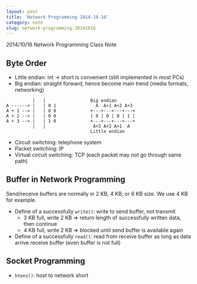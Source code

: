 ```yaml
---
layout: post
title: 'Network Programming 2014-10-16'
category: note
slug: network-programming-20141016
---
```

2014/10/16 Network Programming Class Note

## Byte Order

-  Little endian: int -> short is convenient (still implemented in most PCs)
-  Big endian: straight forward, hence become main trend
   (media formats, networking)

```text
          |   |                 Big endian
A ------> |   | 0 1               A  A+1 A+2 A+3
A + 1 --> |   | 0 0             +---+---+---+---+
A + 2 --> |   | 0 0             | 0 | 0 | 0 | 1 |
A + 3 --> |   | 1 0             +---+---+---+---+
          |   |                  A+3 A+2 A+1  A
                                Little endian
```

-  Circuit switching: telephone system
-  Packet switching: IP
-  Virtual circuit switching: TCP (each packet may not go through same path)

## Buffer in Network Programming

Send/receive buffers are normally in 2 KB, 4 KB, or 8 KB size. We use 4 KB for
example.

-  Define of a successfully `write()`: write to send buffer, not transmit
   -  3 KB full, write 2 KB => return length of successfully written data, then
      continue
   -  4 KB full, write 2 KB => blocked until send buffer is available again
-  Define of a successfully `read()`: read from receive buffer as long as
   data arrive receive buffer (even buffer is not full)

## Socket Programming

-  `htons()`: host to network short
